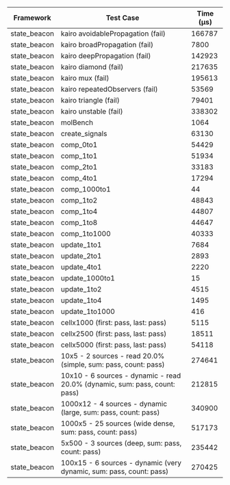 | Framework | Test Case | Time (μs) |
| --- | --- | --- |
| state_beacon | kairo avoidablePropagation (fail) | 166787 |
| state_beacon | kairo broadPropagation (fail) | 7800 |
| state_beacon | kairo deepPropagation (fail) | 142923 |
| state_beacon | kairo diamond (fail) | 217635 |
| state_beacon | kairo mux (fail) | 195613 |
| state_beacon | kairo repeatedObservers (fail) | 53569 |
| state_beacon | kairo triangle (fail) | 79401 |
| state_beacon | kairo unstable (fail) | 338302 |
| state_beacon | molBench | 1064 |
| state_beacon | create_signals | 63130 |
| state_beacon | comp_0to1 | 54429 |
| state_beacon | comp_1to1 | 51934 |
| state_beacon | comp_2to1 | 33183 |
| state_beacon | comp_4to1 | 17294 |
| state_beacon | comp_1000to1 | 44 |
| state_beacon | comp_1to2 | 48843 |
| state_beacon | comp_1to4 | 44807 |
| state_beacon | comp_1to8 | 44647 |
| state_beacon | comp_1to1000 | 40333 |
| state_beacon | update_1to1 | 7684 |
| state_beacon | update_2to1 | 2893 |
| state_beacon | update_4to1 | 2220 |
| state_beacon | update_1000to1 | 15 |
| state_beacon | update_1to2 | 4515 |
| state_beacon | update_1to4 | 1495 |
| state_beacon | update_1to1000 | 416 |
| state_beacon | cellx1000 (first: pass, last: pass) | 5115 |
| state_beacon | cellx2500 (first: pass, last: pass) | 18511 |
| state_beacon | cellx5000 (first: pass, last: pass) | 54118 |
| state_beacon | 10x5 - 2 sources - read 20.0% (simple, sum: pass, count: pass) | 274641 |
| state_beacon | 10x10 - 6 sources - dynamic - read 20.0% (dynamic, sum: pass, count: pass) | 212815 |
| state_beacon | 1000x12 - 4 sources - dynamic (large, sum: pass, count: pass) | 340900 |
| state_beacon | 1000x5 - 25 sources (wide dense, sum: pass, count: pass) | 517173 |
| state_beacon | 5x500 - 3 sources (deep, sum: pass, count: pass) | 235442 |
| state_beacon | 100x15 - 6 sources - dynamic (very dynamic, sum: pass, count: pass) | 270425 |
